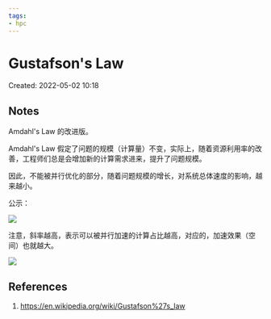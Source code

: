 ```yaml
---
tags:
- hpc
---
```


# Gustafson's Law

Created: 2022-05-02 10:18

## Notes

Amdahl's Law 的改进版。

Amdahl's Law 假定了问题的规模（计算量）不变，实际上，随着资源利用率的改善，工程师们总是会增加新的计算需求进来，提升了问题规模。

因此，不能被并行优化的部分，随着问题规模的增长，对系统总体速度的影响，越来越小。

公示：

![](https://tva1.sinaimg.cn/large/e6c9d24egy1h1t9udrvvpj20q4083gm9.jpg)

注意，斜率越高，表示可以被并行加速的计算占比越高，对应的，加速效果（空间）也就越大。

![](https://tva1.sinaimg.cn/large/e6c9d24egy1h1t9sdzetbj20qz0j0ac6.jpg)

## References

1. https://en.wikipedia.org/wiki/Gustafson%27s_law
